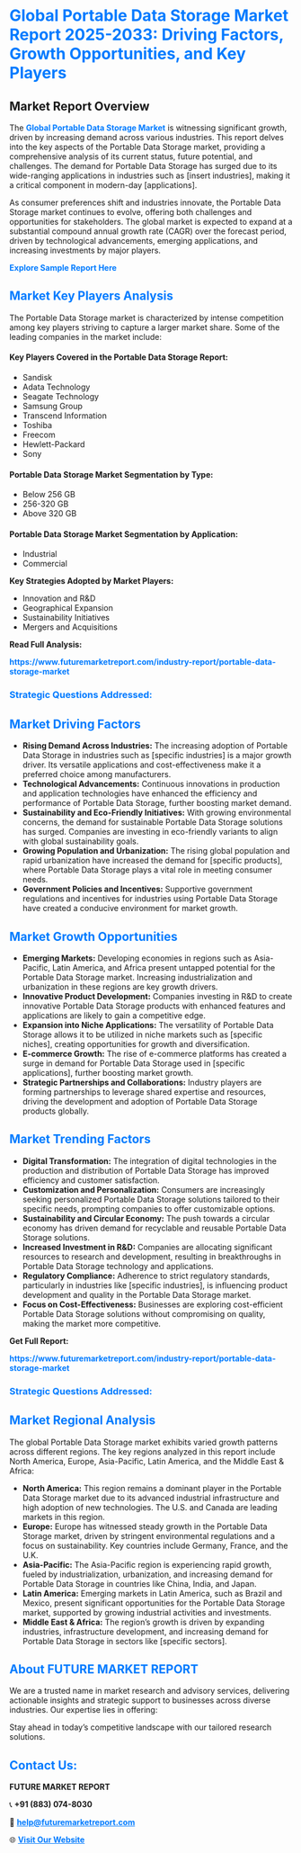 <h1 style="color: #007BFF;">Global Portable Data Storage Market Report 2025-2033: Driving Factors, Growth Opportunities, and Key Players</h1>

<section id="overview">
<h2>Market Report Overview</h2>
<p>The <a href="https://www.futuremarketreport.com/industry-report/portable-data-storage-market" style="color: #007BFF; text-decoration: none;"><strong>Global Portable Data Storage Market</strong></a> is witnessing significant growth, driven by increasing demand across various industries. This report delves into the key aspects of the Portable Data Storage market, providing a comprehensive analysis of its current status, future potential, and challenges. The demand for Portable Data Storage has surged due to its wide-ranging applications in industries such as [insert industries], making it a critical component in modern-day [applications].</p>
<p>As consumer preferences shift and industries innovate, the Portable Data Storage market continues to evolve, offering both challenges and opportunities for stakeholders. The global market is expected to expand at a substantial compound annual growth rate (CAGR) over the forecast period, driven by technological advancements, emerging applications, and increasing investments by major players.</p>
</section>

<section id="overview">
<p><a href="https://www.futuremarketreport.com/request-sample/reportId=63851" style="color: #007BFF; text-decoration: none;"><strong>Explore Sample Report Here</strong></a></p>
</section>

<section id="key-players">
<h2 style="color: #007BFF;">Market Key Players Analysis</h2>
<p>The Portable Data Storage market is characterized by intense competition among key players striving to capture a larger market share. Some of the leading companies in the market include:</p>
<h4>Key Players Covered in the Portable Data Storage Report:</h4>
<ul><li>Sandisk</li><li>Adata Technology</li><li>Seagate Technology</li><li>Samsung Group</li><li>Transcend Information</li><li>Toshiba</li><li>Freecom</li><li>Hewlett-Packard</li><li>Sony</li></ul>
<h4>Portable Data Storage Market Segmentation by Type:</h4>
<ul><li>Below 256 GB</li><li>256-320 GB</li><li>Above 320 GB</li></ul>

<h4>Portable Data Storage Market Segmentation by Application:</h4>
<ul><li>Industrial</li><li>Commercial</li></ul>
<p><strong>Key Strategies Adopted by Market Players:</strong></p>
<ul>
<li>Innovation and R&D</li>
<li>Geographical Expansion</li>
<li>Sustainability Initiatives</li>
<li>Mergers and Acquisitions</li>
</ul>
</section>

<section>
<p><strong>Read Full Analysis: </strong></p><a href="https://www.futuremarketreport.com/industry-report/portable-data-storage-market" style="color: #007BFF; text-decoration: none;"><strong>https://www.futuremarketreport.com/industry-report/portable-data-storage-market</strong></a>
<h3 style="color: #007BFF;">Strategic Questions Addressed:</h3>
</section>

<section id="driving-factors">
<h2 style="color: #007BFF;">Market Driving Factors</h2>
<ul>
<li><strong>Rising Demand Across Industries:</strong> The increasing adoption of Portable Data Storage in industries such as [specific industries] is a major growth driver. Its versatile applications and cost-effectiveness make it a preferred choice among manufacturers.</li>
<li><strong>Technological Advancements:</strong> Continuous innovations in production and application technologies have enhanced the efficiency and performance of Portable Data Storage, further boosting market demand.</li>
<li><strong>Sustainability and Eco-Friendly Initiatives:</strong> With growing environmental concerns, the demand for sustainable Portable Data Storage solutions has surged. Companies are investing in eco-friendly variants to align with global sustainability goals.</li>
<li><strong>Growing Population and Urbanization:</strong> The rising global population and rapid urbanization have increased the demand for [specific products], where Portable Data Storage plays a vital role in meeting consumer needs.</li>
<li><strong>Government Policies and Incentives:</strong> Supportive government regulations and incentives for industries using Portable Data Storage have created a conducive environment for market growth.</li>
</ul>
</section>

<section id="growth-opportunities">
<h2 style="color: #007BFF;">Market Growth Opportunities</h2>
<ul>
<li><strong>Emerging Markets:</strong> Developing economies in regions such as Asia-Pacific, Latin America, and Africa present untapped potential for the Portable Data Storage market. Increasing industrialization and urbanization in these regions are key growth drivers.</li>
<li><strong>Innovative Product Development:</strong> Companies investing in R&D to create innovative Portable Data Storage products with enhanced features and applications are likely to gain a competitive edge.</li>
<li><strong>Expansion into Niche Applications:</strong> The versatility of Portable Data Storage allows it to be utilized in niche markets such as [specific niches], creating opportunities for growth and diversification.</li>
<li><strong>E-commerce Growth:</strong> The rise of e-commerce platforms has created a surge in demand for Portable Data Storage used in [specific applications], further boosting market growth.</li>
<li><strong>Strategic Partnerships and Collaborations:</strong> Industry players are forming partnerships to leverage shared expertise and resources, driving the development and adoption of Portable Data Storage products globally.</li>
</ul>
</section>

<section id="trending-factors">
<h2 style="color: #007BFF;">Market Trending Factors</h2>
<ul>
<li><strong>Digital Transformation:</strong> The integration of digital technologies in the production and distribution of Portable Data Storage has improved efficiency and customer satisfaction.</li>
<li><strong>Customization and Personalization:</strong> Consumers are increasingly seeking personalized Portable Data Storage solutions tailored to their specific needs, prompting companies to offer customizable options.</li>
<li><strong>Sustainability and Circular Economy:</strong> The push towards a circular economy has driven demand for recyclable and reusable Portable Data Storage solutions.</li>
<li><strong>Increased Investment in R&D:</strong> Companies are allocating significant resources to research and development, resulting in breakthroughs in Portable Data Storage technology and applications.</li>
<li><strong>Regulatory Compliance:</strong> Adherence to strict regulatory standards, particularly in industries like [specific industries], is influencing product development and quality in the Portable Data Storage market.</li>
<li><strong>Focus on Cost-Effectiveness:</strong> Businesses are exploring cost-efficient Portable Data Storage solutions without compromising on quality, making the market more competitive.</li>
</ul>
</section>

<section>
<p><strong>Get Full Report: </strong></p><a href="https://www.futuremarketreport.com/industry-report/portable-data-storage-market" style="color: #007BFF; text-decoration: none;"><strong>https://www.futuremarketreport.com/industry-report/portable-data-storage-market</strong></a>
<h3 style="color: #007BFF;">Strategic Questions Addressed:</h3>
</section>


<section id="regional-analysis">
<h2 style="color: #007BFF;">Market Regional Analysis</h2>
<p>The global Portable Data Storage market exhibits varied growth patterns across different regions. The key regions analyzed in this report include North America, Europe, Asia-Pacific, Latin America, and the Middle East & Africa:</p>
<ul>
<li><strong>North America:</strong> This region remains a dominant player in the Portable Data Storage market due to its advanced industrial infrastructure and high adoption of new technologies. The U.S. and Canada are leading markets in this region.</li>
<li><strong>Europe:</strong> Europe has witnessed steady growth in the Portable Data Storage market, driven by stringent environmental regulations and a focus on sustainability. Key countries include Germany, France, and the U.K.</li>
<li><strong>Asia-Pacific:</strong> The Asia-Pacific region is experiencing rapid growth, fueled by industrialization, urbanization, and increasing demand for Portable Data Storage in countries like China, India, and Japan.</li>
<li><strong>Latin America:</strong> Emerging markets in Latin America, such as Brazil and Mexico, present significant opportunities for the Portable Data Storage market, supported by growing industrial activities and investments.</li>
<li><strong>Middle East & Africa:</strong> The region’s growth is driven by expanding industries, infrastructure development, and increasing demand for Portable Data Storage in sectors like [specific sectors].</li>
</ul>
</section>

<footer>
<h2 style="color: #007BFF;">About FUTURE MARKET REPORT</h2>
<p>We are a trusted name in market research and advisory services, delivering actionable insights and strategic support to businesses across diverse industries. Our expertise lies in offering:</p>

<p>Stay ahead in today’s competitive landscape with our tailored research solutions.</p>

<h2 style="color: #007BFF;">Contact Us:</h2>
<p><strong>FUTURE MARKET REPORT</strong></p>
<p>📞 <strong>+91 (883) 074-8030</strong></p>
<p>📧 <strong><a href="mailto:help@futuremarketreport.com" style="color: #007BFF;">help@futuremarketreport.com</a></strong></p>
<p>🌐 <strong><a href="https://www.futuremarketreport.com/" style="color: #007BFF;">Visit Our Website</a></strong></p>
</footer>